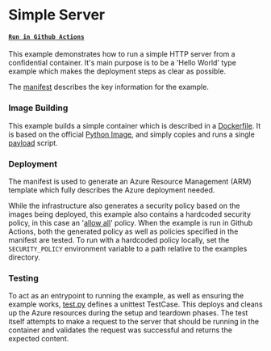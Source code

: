 # Simple Server

#### [`Run in Github Actions`](https://github.com/microsoft/confidential-aci-examples/actions/workflows/test_simple_server.yml)

This example demonstrates how to run a simple HTTP server from a confidential container. It's main purpose is to be a 'Hello World' type example which makes the deployment steps as clear as possible.

The [manifest](manifest.json) describes the key information for the example.

### Image Building

This example builds a simple container which is described in a [Dockerfile](Dockerfile). It is based on the official [Python Image](https://hub.docker.com/_/python/), and simply copies and runs a single [payload](payload.py) script.

### Deployment

The manifest is used to generate an Azure Resource Management (ARM) template which fully describes the Azure deployment needed.

While the infrastructure also generates a security policy based on the images being deployed, this example also contains a hardcoded security policy, in this case an '[allow all](security_policies/allow_all.rego)' policy. When the example is run in Github Actions, both the generated policy as well as policies specified in the manifest are tested. To run with a hardcoded policy locally, set the `SECURITY_POLICY` environment variable to a path relative to the examples directory.

### Testing

To act as an entrypoint to running the example, as well as ensuring the example works, [test.py](test.py) defines a unittest TestCase. This deploys and cleans up the Azure resources during the setup and teardown phases. The test itself attempts to make a request to the server that should be running in the container and validates the request was successful and returns the expected content.
